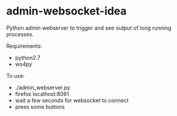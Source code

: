 # admin-websocket-idea
Python admin webserver to trigger and see output of long running processes.

Requirements:
* python2.7
* ws4py

To use:
* ./admin_webserver.py
* firefox localhost:8081
* wait a few seconds for websocket to connect
* press some buttons


